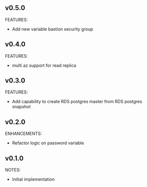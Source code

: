 ## v0.5.0

FEATURES:

- Add new variable bastion security group

## v0.4.0

FEATURES:

- multi az support for read replica

## v0.3.0

FEATURES:

- Add capability to create RDS postgres master from RDS postgres snapshot

## v0.2.0

ENHANCEMENTS:

- Refactor logic on password variable

## v0.1.0

NOTES:

- Initial implementation
